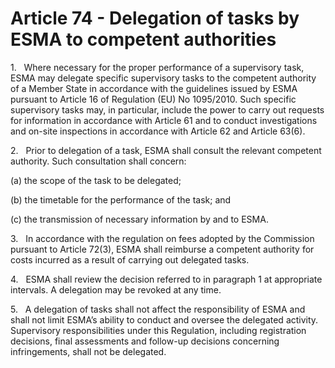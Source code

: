 # Article 74 - Delegation of tasks by ESMA to competent authorities


1.   Where necessary for the proper performance of a supervisory task, ESMA may delegate specific supervisory tasks to the competent authority of a Member State in accordance with the guidelines issued by ESMA pursuant to Article 16 of Regulation (EU) No 1095/2010. Such specific supervisory tasks may, in particular, include the power to carry out requests for information in accordance with Article 61 and to conduct investigations and on-site inspections in accordance with Article 62 and Article 63(6).

2.   Prior to delegation of a task, ESMA shall consult the relevant competent authority. Such consultation shall concern:

(a) the scope of the task to be delegated;

(b) the timetable for the performance of the task; and

(c) the transmission of necessary information by and to ESMA.

3.   In accordance with the regulation on fees adopted by the Commission pursuant to Article 72(3), ESMA shall reimburse a competent authority for costs incurred as a result of carrying out delegated tasks.

4.   ESMA shall review the decision referred to in paragraph 1 at appropriate intervals. A delegation may be revoked at any time.

5.   A delegation of tasks shall not affect the responsibility of ESMA and shall not limit ESMA’s ability to conduct and oversee the delegated activity. Supervisory responsibilities under this Regulation, including registration decisions, final assessments and follow-up decisions concerning infringements, shall not be delegated.
